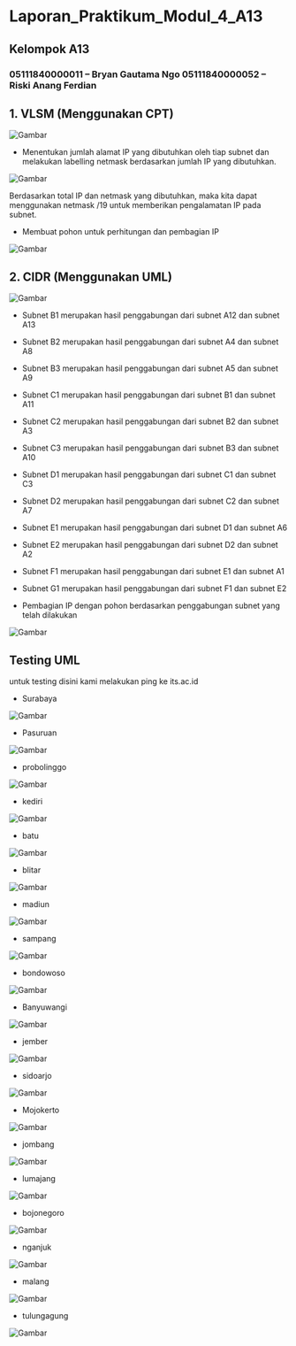 # Laporan_Praktikum_Modul_4_A13

## Kelompok A13
### 05111840000011 – Bryan Gautama Ngo 05111840000052 – Riski Anang Ferdian

## 1.	VLSM (Menggunakan CPT)

![Gambar](https://github.com/riskiferdian/Laporan_Praktikum_Modul_4_A13/blob/main/images/1.jpg)
 
-	Menentukan jumlah alamat IP yang dibutuhkan oleh tiap subnet dan melakukan labelling netmask berdasarkan jumlah IP yang dibutuhkan.

![Gambar](https://github.com/riskiferdian/Laporan_Praktikum_Modul_4_A13/blob/main/images/2.png)

Berdasarkan total IP dan netmask yang dibutuhkan, maka kita dapat menggunakan netmask /19 untuk memberikan pengalamatan IP pada subnet.

-	Membuat pohon untuk perhitungan dan pembagian IP

![Gambar](https://github.com/riskiferdian/Laporan_Praktikum_Modul_4_A13/blob/main/images/3.jpg)

## 2.	CIDR (Menggunakan UML)

![Gambar](https://github.com/riskiferdian/Laporan_Praktikum_Modul_4_A13/blob/main/images/4.jpg)

-	Subnet B1 merupakan hasil penggabungan dari subnet A12 dan subnet A13
-	Subnet B2 merupakan hasil penggabungan dari subnet A4 dan subnet A8
-	Subnet B3 merupakan hasil penggabungan dari subnet A5 dan subnet A9
-	Subnet C1 merupakan hasil penggabungan dari subnet B1 dan subnet A11
-	Subnet C2 merupakan hasil penggabungan dari subnet B2 dan subnet A3
-	Subnet C3 merupakan hasil penggabungan dari subnet B3 dan subnet A10
-	Subnet D1 merupakan hasil penggabungan dari subnet C1 dan subnet C3
-	Subnet D2 merupakan hasil penggabungan dari subnet C2 dan subnet A7
-	Subnet E1 merupakan hasil penggabungan dari subnet D1 dan subnet A6
-	Subnet E2 merupakan hasil penggabungan dari subnet D2 dan subnet A2
-	Subnet F1 merupakan hasil penggabungan dari subnet E1 dan subnet A1
-	Subnet G1 merupakan hasil penggabungan dari subnet F1 dan subnet E2
 
-	Pembagian IP dengan pohon berdasarkan penggabungan subnet yang telah dilakukan

![Gambar](https://github.com/riskiferdian/Laporan_Praktikum_Modul_4_A13/blob/main/images/5.jpg)

## Testing UML

untuk testing disini kami melakukan ping ke its.ac.id

- Surabaya

![Gambar](https://github.com/riskiferdian/Laporan_Praktikum_Modul_4_A13/blob/main/images/6.png)

- Pasuruan

![Gambar](https://github.com/riskiferdian/Laporan_Praktikum_Modul_4_A13/blob/main/images/7.png)

- probolinggo

![Gambar](https://github.com/riskiferdian/Laporan_Praktikum_Modul_4_A13/blob/main/images/8.png)

- kediri

![Gambar](https://github.com/riskiferdian/Laporan_Praktikum_Modul_4_A13/blob/main/images/9.png)

- batu

![Gambar](https://github.com/riskiferdian/Laporan_Praktikum_Modul_4_A13/blob/main/images/10.png)

- blitar

![Gambar](https://github.com/riskiferdian/Laporan_Praktikum_Modul_4_A13/blob/main/images/11.png)

- madiun

![Gambar](https://github.com/riskiferdian/Laporan_Praktikum_Modul_4_A13/blob/main/images/12.png)

- sampang

![Gambar](https://github.com/riskiferdian/Laporan_Praktikum_Modul_4_A13/blob/main/images/13.png)

- bondowoso

![Gambar](https://github.com/riskiferdian/Laporan_Praktikum_Modul_4_A13/blob/main/images/14.png)

- Banyuwangi

![Gambar](https://github.com/riskiferdian/Laporan_Praktikum_Modul_4_A13/blob/main/images/15.png)

- jember

![Gambar](https://github.com/riskiferdian/Laporan_Praktikum_Modul_4_A13/blob/main/images/16.png)

- sidoarjo

![Gambar](https://github.com/riskiferdian/Laporan_Praktikum_Modul_4_A13/blob/main/images/17.png)

- Mojokerto

![Gambar](https://github.com/riskiferdian/Laporan_Praktikum_Modul_4_A13/blob/main/images/18.png)

- jombang

![Gambar](https://github.com/riskiferdian/Laporan_Praktikum_Modul_4_A13/blob/main/images/19.png)

- lumajang

![Gambar](https://github.com/riskiferdian/Laporan_Praktikum_Modul_4_A13/blob/main/images/20.png)

- bojonegoro

![Gambar](https://github.com/riskiferdian/Laporan_Praktikum_Modul_4_A13/blob/main/images/21.png)

- nganjuk

![Gambar](https://github.com/riskiferdian/Laporan_Praktikum_Modul_4_A13/blob/main/images/22.png)

- malang

![Gambar](https://github.com/riskiferdian/Laporan_Praktikum_Modul_4_A13/blob/main/images/23.png)

- tulungagung

![Gambar](https://github.com/riskiferdian/Laporan_Praktikum_Modul_4_A13/blob/main/images/24.png)
